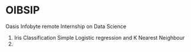 # OIBSIP
Oasis Infobyte remote Internship on Data Science
1. Iris Classification
   Simple Logistic regression and K Nearest Neighbour
2.  
